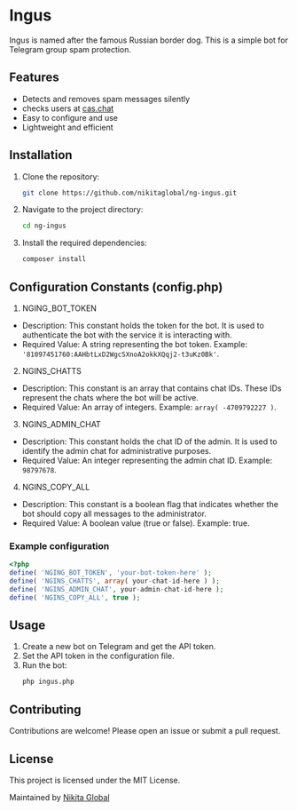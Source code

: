 # Ingus

Ingus is named after the famous Russian border dog. This is a simple bot for Telegram group spam protection.

## Features

- Detects and removes spam messages silently
- checks users at [cas.chat](https://cas.chat/)
- Easy to configure and use
- Lightweight and efficient

## Installation

1. Clone the repository:
    ```bash
    git clone https://github.com/nikitaglobal/ng-ingus.git
    ```
2. Navigate to the project directory:
    ```bash
    cd ng-ingus
    ```
3. Install the required dependencies:
    ```bash
    composer install
    ```

## Configuration Constants (config.php)
1. NGING_BOT_TOKEN
- Description: This constant holds the token for the bot. It is used to authenticate the bot with the service it is interacting with.
- Required Value: A string representing the bot token. Example: `'81097451760:AAHbtLxD2WgcSXnoA2okkXQqj2-t3uKz0Bk'`.
2. NGINS_CHATTS
- Description: This constant is an array that contains chat IDs. These IDs represent the chats where the bot will be active.
- Required Value: An array of integers. Example: `array( -4709792227 )`.
3. NGINS_ADMIN_CHAT
- Description: This constant holds the chat ID of the admin. It is used to identify the admin chat for administrative purposes.
- Required Value: An integer representing the admin chat ID. Example: `98797678`.
4. NGINS_COPY_ALL
- Description: This constant is a boolean flag that indicates whether the bot should copy all messages to the administrator.
- Required Value: A boolean value (true or false). Example: true.

### Example configuration
```php
<?php
define( 'NGING_BOT_TOKEN', 'your-bot-token-here' );
define( 'NGINS_CHATTS', array( your-chat-id-here ) );
define( 'NGINS_ADMIN_CHAT', your-admin-chat-id-here );
define( 'NGINS_COPY_ALL', true );
```
## Usage

1. Create a new bot on Telegram and get the API token.
2. Set the API token in the configuration file.
3. Run the bot:
    ```bash
    php ingus.php
    ```

## Contributing

Contributions are welcome! Please open an issue or submit a pull request.

## License

This project is licensed under the MIT License.

Maintained by [Nikita Global](https://nikita.global)